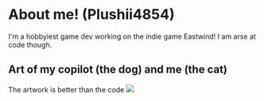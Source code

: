 # About me! (Plushii4854)
I'm a hobbyiest game dev working on the indie game Eastwind! I am arse at code though.

## Art of my copilot (the dog) and me (the cat)
The artwork is better than the code
![](https://pbs.twimg.com/media/FtMXmizacAAcAPU?format=jpg&name=4096x4096)
